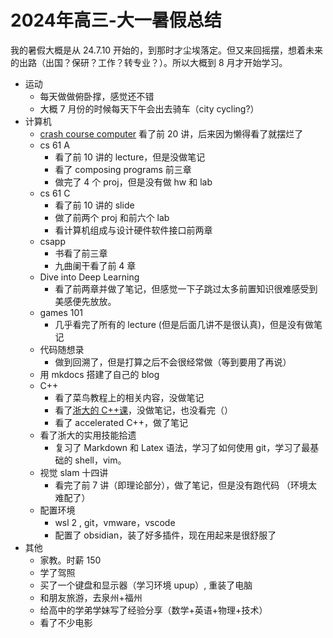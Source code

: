 # 2024年高三-大一暑假总结
我的暑假大概是从 24.7.10 开始的，到那时才尘埃落定。但又来回摇摆，想着未来的出路（出国？保研？工作？转专业？）。所以大概到 8 月才开始学习。
- 运动
	- 每天做做俯卧撑，感觉还不错
	- 大概 7 月份的时候每天下午会出去骑车（city cycling?）
- 计算机
	- [crash course computer](https://www.bilibili.com/video/BV1EW411u7th) 看了前 20 讲，后来因为懒得看了就摆烂了
	- cs 61 A
		- 看了前 10 讲的 lecture，但是没做笔记
		- 看了 composing programs 前三章
		- 做完了 4 个 proj，但是没有做 hw 和 lab
	- cs 61 C
		- 看了前 10 讲的 slide
		- 做了前两个 proj 和前六个 lab
		- 看计算机组成与设计硬件软件接口前两章
	- csapp
		- 书看了前三章
		- 九曲阑干看了前 4 章
	- Dive into Deep Learning
		- 看了前两章并做了笔记，但感觉一下子跳过太多前置知识很难感受到美感便先放放。
	- games 101
		- 几乎看完了所有的 lecture (但是后面几讲不是很认真)，但是没有做笔记
	- 代码随想录
		- 做到回溯了，但是打算之后不会很经常做（等到要用了再说）
	- 用 mkdocs 搭建了自己的 blog
	- C++
		- 看了菜鸟教程上的相关内容，没做笔记
		- 看了[浙大的 C++课](https://www.bilibili.com/video/BV1YT411r7mF)，没做笔记，也没看完（）
		- 看了 accelerated C++，做了笔记
	- 看了浙大的实用技能拾遗
		- 复习了 Markdown 和 Latex 语法，学习了如何使用 git，学习了最基础的 shell，vim。
	- 视觉 slam 十四讲
		- 看完了前 7 讲（即理论部分），做了笔记，但是没有跑代码 （环境太难配了）
	- 配置环境
		- wsl 2 , git，vmware，vscode
		- 配置了 obsidian，装了好多插件，现在用起来是很舒服了
- 其他
	- 家教。时薪 150
	- 学了驾照
	- 买了一个键盘和显示器（学习环境 upup）, 重装了电脑
	- 和朋友旅游，去泉州+福州
	- 给高中的学弟学妹写了经验分享（数学+英语+物理+技术）
	- 看了不少电影

